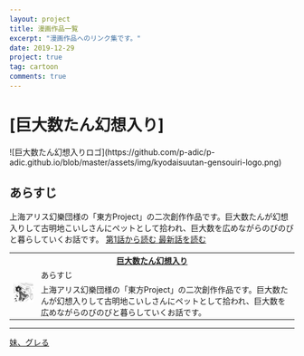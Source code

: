 ```yaml
---
layout: project
title: 漫画作品一覧
excerpt: "漫画作品へのリンク集です。"
date: 2019-12-29
project: true
tag: cartoon
comments: true
---
```


<div class="wrapper animated fadeIn">
  <div class="content">
    <div class="post-title">
      <h1>[巨大数たん幻想入り]</h1>
    </div>
    <div class="content">
      ![巨大数たん幻想入りロゴ](https://github.com/p-adic/p-adic.github.io/blob/master/assets/img/kyodaisuutan-gensouiri-logo.png)
      <h2>あらすじ</h2>
      上海アリス幻樂団様の「東方Project」の二次創作作品です。巨大数たんが幻想入りして古明地こいしさんにペットとして拾われ、巨大数を広めながらのびのびと暮らしていくお話です。
      <a class="btn zoombtn" href="https://www.pixiv.net/user/20006473/series/35747">
        第1話から読む
      </a>
      <a class="btn zoombtn" href="https://www.pixiv.net/artworks/78582396">
        最新話を読む
      </a>
    </div>
  </div>
</div>

<table>
  <tr>
    <th colspan="2">
      <a href = "https://www.pixiv.net/user/20006473/series/35747">巨大数たん幻想入り</a>
    </th>
  </tr>
  <tr>
    <td rowspan="2">
      <img src = "https://github.com/p-adic/p-adic.github.io/blob/master/assets/img/kyodaisuutan-gensouiri-logo.png">
    </td>
    <td>
      あらすじ
    </td>
  </tr>
  <tr>
    <td>
      上海アリス幻樂団様の「東方Project」の二次創作作品です。巨大数たんが幻想入りして古明地こいしさんにペットとして拾われ、巨大数を広めながらのびのびと暮らしていくお話です。
    </td>
  </tr>
</table>

***

[妹、グレる](https://www.pixiv.net/user/20006473/series/8073)
